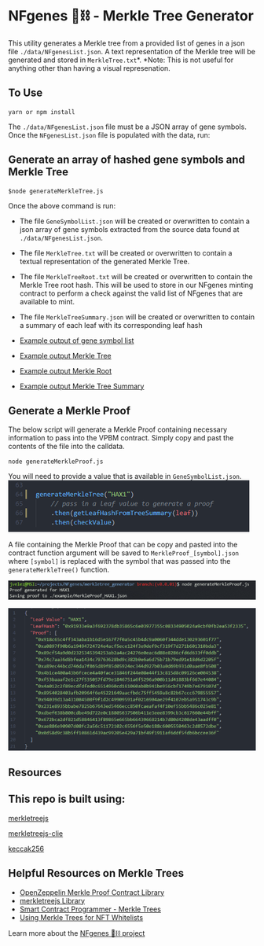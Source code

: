 # NFgenes 🧬⛓ - Merkle Tree Generator

This utility generates a Merkle tree from a provided list of genes in a json file `./data/NFgenesList.json`. A text representation of the Merkle tree will be generated and stored in `MerkleTree.txt`*. *Note: This is not useful for anything other than having a visual represenation.

## To Use

```
yarn or npm install
```

The `./data/NFgenesList.json` file must be a JSON array of gene symbols. Once the `NFgenesList.json` file is populated with the data, run:

## Generate an array of hashed gene symbols and Merkle Tree

```
$node generateMerkleTree.js
```

Once the above command is run:
- The file `GeneSymbolList.json` will be created or overwritten to contain a json array of gene symbols extracted from the source data found at `./data/NFgenesList.json`.
- The file `MerkleTree.txt` will be created or overwritten to contain a textual representation of the generated Merkle Tree.
- The file `MerkleTreeRoot.txt` will be created or overwritten to contain the Merkle Tree root hash. This will be used to store in our NFgenes minting contract to perform a check against the valid list of NFgenes that are available to mint.
- The file `MerkleTreeSummary.json` will be created or overwritten to contain a summary of each leaf with its corresponding leaf hash

- [Example output of gene symbol list](https://github.com/nfgenes/merkletree_generator/blob/main/example/GeneSymbolList.json)
- [Example output Merkle Tree](https://github.com/nfgenes/merkletree_generator/blob/main/example/MerkleTree.txt)
- [Example output Merkle Root](https://github.com/nfgenes/merkletree_generator/blob/main/example/MerkleTreeRoot.json)
- [Example output Merkle Tree Summary](https://github.com/nfgenes/merkletree_generator/blob/main/example/MerkleTreeSummary.json)

## Generate a Merkle Proof

The below script will generate a Merkle Proof containing necessary information to pass into the VPBM contract. Simply copy and past the contents of the file into the calldata.

```
node generateMerkleProof.js
```

You will need to provide a value that is available in `GeneSymbolList.json`.
![merkle proof value selection](https://github.com/nfgenes/merkletree_generator/blob/main/doc/symbol_parameter.png)

A file containing the Merkle Proof that can be copy and pasted into the contract function argument will be saved to `MerkleProof_[symbol].json` where `[symbol]` is replaced with the symbol that was passed into the `generateMerkleTree()` function.

![Example Merkle Proof - Console.log()](https://github.com/nfgenes/merkletree_generator/blob/main/doc/generate_merkleproof_example.png)

![Example Merkle Proof - File output](https://github.com/nfgenes/merkletree_generator/blob/main/doc/generate_merkleproof_example_result.png)

## Resources

This repo is built using:
--------------------------

[merkletreejs](https://github.com/miguelmota/merkletreejs)

[merkletreejs-clie](https://github.com/miguelmota/merkletreejs-cli)

[keccak256](https://github.com/miguelmota/keccak256)

Helpful Resources on Merkle Trees
--------------------------------

- [OpenZeppelin Merkle Proof Contract Library](https://docs.openzeppelin.com/contracts/4.x/api/utils#MerkleProof)
- [merkletreejs Library](https://github.com/miguelmota/merkletreejs)
- [Smart Contract Programmer - Merkle Trees](https://www.youtube.com/watch?v=n6nEPaE7KZ8)
- [Using Merkle Trees for NFT Whitelists](https://medium.com/@ItsCuzzo/using-merkle-trees-for-nft-whitelists-523b58ada3f9)

Learn more about the [NFgenes 🧬⛓ project](https://github.com/nfgenes/overview#nfgenes-nonfungible-genes-overview)